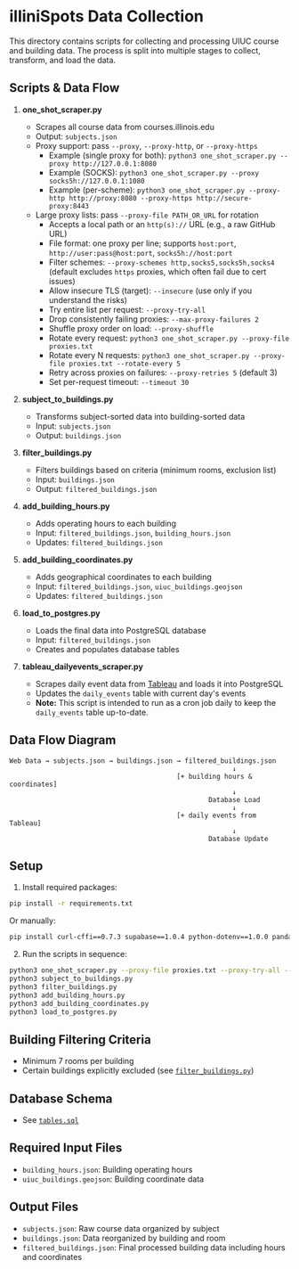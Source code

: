 # illiniSpots Data Collection

This directory contains scripts for collecting and processing UIUC course and building data. The process is split into multiple stages to collect, transform, and load the data.

## Scripts & Data Flow

1. **one_shot_scraper.py**

   - Scrapes all course data from courses.illinois.edu
   - Output: `subjects.json`
   - Proxy support: pass `--proxy`, `--proxy-http`, or `--proxy-https`
     - Example (single proxy for both): `python3 one_shot_scraper.py --proxy http://127.0.0.1:8080`
     - Example (SOCKS): `python3 one_shot_scraper.py --proxy socks5h://127.0.0.1:1080`
     - Example (per-scheme): `python3 one_shot_scraper.py --proxy-http http://proxy:8080 --proxy-https http://secure-proxy:8443`
   - Large proxy lists: pass `--proxy-file PATH_OR_URL` for rotation
     - Accepts a local path or an `http(s)://` URL (e.g., a raw GitHub URL)
     - File format: one proxy per line; supports `host:port`, `http://user:pass@host:port`, `socks5h://host:port`
     - Filter schemes: `--proxy-schemes http,socks5,socks5h,socks4` (default excludes `https` proxies, which often fail due to cert issues)
     - Allow insecure TLS (target): `--insecure` (use only if you understand the risks)
     - Try entire list per request: `--proxy-try-all`
     - Drop consistently failing proxies: `--max-proxy-failures 2`
     - Shuffle proxy order on load: `--proxy-shuffle`
     - Rotate every request: `python3 one_shot_scraper.py --proxy-file proxies.txt`
     - Rotate every N requests: `python3 one_shot_scraper.py --proxy-file proxies.txt --rotate-every 5`
     - Retry across proxies on failures: `--proxy-retries 5` (default 3)
     - Set per-request timeout: `--timeout 30`

2. **subject_to_buildings.py**

   - Transforms subject-sorted data into building-sorted data
   - Input: `subjects.json`
   - Output: `buildings.json`

3. **filter_buildings.py**

   - Filters buildings based on criteria (minimum rooms, exclusion list)
   - Input: `buildings.json`
   - Output: `filtered_buildings.json`

4. **add_building_hours.py**

   - Adds operating hours to each building
   - Input: `filtered_buildings.json`, `building_hours.json`
   - Updates: `filtered_buildings.json`

5. **add_building_coordinates.py**

   - Adds geographical coordinates to each building
   - Input: `filtered_buildings.json`, `uiuc_buildings.geojson`
   - Updates: `filtered_buildings.json`

6. **load_to_postgres.py**

   - Loads the final data into PostgreSQL database
   - Input: `filtered_buildings.json`
   - Creates and populates database tables

7. **tableau_dailyevents_scraper.py**
   - Scrapes daily event data from [Tableau](https://tableau.admin.uillinois.edu/views/DailyEventSummary/DailyEvents) and loads it into PostgreSQL
   - Updates the `daily_events` table with current day's events
   - **Note:** This script is intended to run as a cron job daily to keep the `daily_events` table up-to-date.

## Data Flow Diagram

```
Web Data → subjects.json → buildings.json → filtered_buildings.json
                                                        ↓
                                          [+ building hours & coordinates]
                                                        ↓
                                                  Database Load
                                                        ↓
                                          [+ daily events from Tableau]
                                                        ↓
                                                  Database Update
```

## Setup

1. Install required packages:

```bash
pip install -r requirements.txt
```

Or manually:

```bash
pip install curl-cffi==0.7.3 supabase==1.0.4 python-dotenv==1.0.0 pandas==2.3.2
```

2. Run the scripts in sequence:

```bash
python3 one_shot_scraper.py --proxy-file proxies.txt --proxy-try-all --max-proxy-failures 2 --rotate-every 3 -v
python3 subject_to_buildings.py
python3 filter_buildings.py
python3 add_building_hours.py
python3 add_building_coordinates.py
python3 load_to_postgres.py
```

## Building Filtering Criteria

- Minimum 7 rooms per building
- Certain buildings explicitly excluded (see [`filter_buildings.py`](filter_buildings.py))

## Database Schema

- See [`tables.sql`](database/schema/tables.sql)

## Required Input Files

- `building_hours.json`: Building operating hours
- `uiuc_buildings.geojson`: Building coordinate data

## Output Files

- `subjects.json`: Raw course data organized by subject
- `buildings.json`: Data reorganized by building and room
- `filtered_buildings.json`: Final processed building data including hours and coordinates
